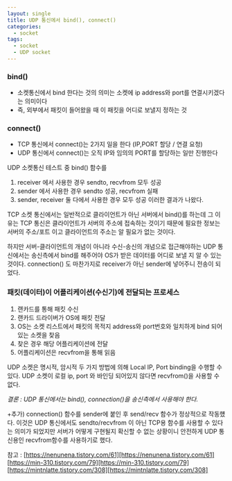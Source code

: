```yaml
---
layout: single
title: UDP 통신에서 bind(), connect()
categories:
  - socket
tags:
  - socket
  - UDP socket
---
```


### bind() 
- 소켓통신에서 bind 한다는 것의 의미는 소켓에 ip address와 port를 연결시키겠다는 의미이다
- 즉, 외부에서 패킷이 들어왔을 때 이 패킷을 어디로 보낼지 정하는 것

### connect()
- TCP 통신에서 connect()는 2가지 일을 한다 (IP,PORT 할당 / 연결 요청)
- UDP 통신에서 connect()는 오직 IP와 임의의 PORT를 할당하는 일만 진행한다

UDP 소켓통신 테스트 중 bind() 함수를
1) receiver 에서 사용한 경우 sendto, recvfrom 모두 성공
2) sender 에서 사용한 경우 sendto 성공, recvfrom 실패
3) sender, receiver 둘 다에서 사용한 경우 모두 성공
이러한 결과가 나왔다.

TCP 소켓 통신에서는 일반적으로 클라이언트가 아닌 서버에서 bind()를 하는데
그 이유는 TCP 통신은 클라이언트가 서버의 주소에 접속하는 것이기 때문에 필요한 정보는 서버의 주소/포트 이고 클라이언트의 주소는 알 필요가 없는 것이다.

하지만 서버-클라이언트의 개념이 아니라 수신-송신의 개념으로 접근해야하는 UDP 통신에서는
송신측에서 bind를 해주어야 OS가 받은 데이터를 어디로 보낼 지 알 수 있는 것이다.
connection() 도 마찬가지로 receiver가 아닌 sender에 넣어주니 전송이 되었다.

### 패킷(데이터)이 어플리케이션(수신기)에 전달되는 프로세스
1. 랜카드를 통해 패킷 수신
2. 랜카드 드라이버가 OS에 패킷 전달
3. OS는 소켓 리스트에서 패킷의 목적지 address와 port번호와 일치하게 bind 되어있는 소켓을 찾음
4. 찾은 경우 해당 어플리케이션에 전달
5. 어플리케이션은 recvfrom을 통해 읽음
  
UDP 소켓은 명시적, 암시적 두 가지 방법에 의해 Local IP, Port binding을 수행할 수 있다. 
UDP 소켓이 로컬 ip, port 와 바인딩 되어있지 않다면 recvfrom()을 사용할 수 없다.

*결론 : UDP 통신에서는 bind(), connection()을 송신측에서 사용해야 한다.*

+추가)
connection() 함수를 sender에 붙인 후 send/recv 함수가 정상적으로 작동헀다.
이것은 UDP 통신에서도 sendto/recvfrom 이 아닌 TCP용 함수를 사용할 수 있다는 의미가 되었지만
서버가 어떻게 구현될지 확신할 수 없는 상황이니 안전하게 UDP 통신용인 recvfrom함수를 사용하기로 했다.

참고 : 
[https://nenunena.tistory.com/61][https://nenunena.tistory.com/61]
[https://min-310.tistory.com/79][https://min-310.tistory.com/79]
[https://mintnlatte.tistory.com/308][https://mintnlatte.tistory.com/308]

[https://nenunena.tistory.com/61]: https://nenunena.tistory.com/61
[https://min-310.tistory.com/79]: https://min-310.tistory.com/79
[https://mintnlatte.tistory.com/308]: https://mintnlatte.tistory.com/308


